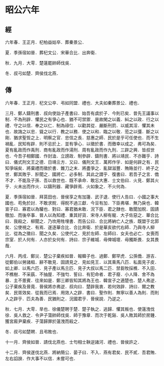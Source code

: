 # 昭公六年
## 經

六年春．王正月．杞柏益姑卒．葬秦景公．

夏．季孫宿如晉．葬杞文公．宋華合比．出奔衛．

秋．九月．大雩．楚薳罷帥師伐吳．

冬．叔弓如楚．齊侯伐北燕．

## 傳

六年春．王正月．杞文公卒．弔如同盟．禮也．大夫如秦葬景公．禮也．

三月．鄭人鑄刑書．叔向使詒子產書曰．始吾有虞於子．今則已矣．昔先王議事以制．不為刑辟．懼民之有爭心也．猶不可禁禦．是故閑之以義．糾之以政．行之以禮．守之以信．奉之以仁．制為祿位．以勸其從．嚴斷刑罰．以威其淫．懼其未也．故誨之以忠．聳之以行．教之以務．使之以和．臨之以敬．蒞之以彊．斷之以剛．猶求聖哲之上．明察之官．忠信之長．慈惠之師．民於是乎可任使也．而不生禍亂．民知有辟．則不忌於上．並有爭心．以徵於書．而徼幸以成之．弗可為矣．夏有亂政而作禹刑．商有亂政而作湯刑．周有亂政而作九刑．三辟之興．皆叔世也．今吾子相鄭國．作封洫．立謗政．制參辟．鑄刑書．將以靖民．不亦難乎．詩曰．儀式刑文王之德．日靖亖方．又曰．儀刑文王．萬邦作孚．如是何辟之有．民知爭端矣．將棄禮而徵於書．錐刀之末．將盡爭之．亂獄滋豐．賄賂並行．終子之世．鄭其敗乎．肸聞之．國將亡．必多制．其此之謂乎．復書曰．若吾子之言．僑不才．不能及子孫．吾以救世也．既不承命．敢忘大惠．士文伯曰．火見．鄭其火乎．火未出而作火．以鑄刑器．藏爭辟焉．火如象之．不火何為．

夏．季孫宿如晉．拜莒田也．晉侯享之有加籩．武子退．使行人告曰．小國之事大國也．苟免於討．不敢求貺．得貺不過三獻．今豆有加．下臣弗堪．無乃戾也．韓宣子曰．寡君以為驩也．對曰．寡君猶未敢．況下臣．君之隸也．敢聞加貺．固請徹加．而後卒事．晉人以為知禮．重其好貨．宋寺人柳有寵．大子佐惡之．華合比曰．我殺之．柳聞之．乃坎用牲埋書．而告公曰．合比將納亡人之族．既盟于北郭矣．公使視之．有焉．遂逐華合比．合比奔衛．於是華亥欲代右師．乃與寺人柳比．從為之徵曰．聞之久矣．公使代之．見於左師．左師曰．女夫也必亡．女喪而宗室．於人何有．人亦於女何有．詩曰．宗子維城．毋俾城壞．毋獨斯畏．女其畏哉．

六月．丙戌．鄭災．楚公子棄疾如晉．報韓子也．過鄭．鄭罕虎．公孫僑．游吉．從鄭伯以勞諸柤．辭不敢見．固請見之．見如見王．以其乘馬八匹．私面見子皮．如上卿．以馬六匹．見子產以馬亖匹．見子大叔以馬二匹．禁芻牧採樵．不入田．不樵樹．不采蓺．不抽屋．不強匄．誓曰．有犯命者．君子廢．小人降．舍不為暴．主不慁賓．往來如是．鄭三卿皆知其將為王也．韓宣子之適楚也．楚人弗逆．公子棄疾及晉竟．晉侯將亦弗逆．叔向曰．楚辟我衷．若何效辟．詩曰．爾之教矣．民胥效矣．從我而已焉．用效人之辟．書曰．聖作則．無寧以善人為則．而則人之辟乎．匹夫為善．民猶則之．況國君乎．晉侯說．乃逆之．

秋．七月．大雩．旱也．徐儀楚聘于楚．楚子執之．逃歸．懼其叛也．使薳洩伐徐．吳人救之．令尹子蕩帥師伐吳．師于豫章．而次于乾谿．吳人敗其師於房鍾．獲宮廄尹棄疾．子蕩歸罪於薳洩而殺之．

冬．叔弓如楚聘．且弔敗也．

十一月．齊侯如晉．請伐北燕也．士匄相士鞅逆諸河．禮也．晉侯許之．

十二月．齊侯遂伐北燕．將納簡公．晏子曰．不入．燕有君矣．民不貳．吾君賄．左右諂諛．作大事不以信．未嘗可也．

